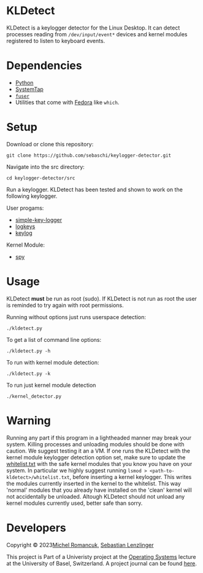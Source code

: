 # KLDetect
KLDetect is a keylogger detector for the Linux Desktop.
It can detect processes reading from ```/dev/input/event*``` devices and kernel modules registered to listen to keyboard events.

# Dependencies
* [Python](https://www.python.org/downloads/)
* [SystemTap](https://sourceware.org/systemtap/wiki)
* [```fuser```](https://www.man7.org/linux/man-pages/man1/fuser.1.html)
* Utilities that come with [Fedora](https://fedoraproject.org/) like ```which```.

# Setup
Download or clone this repository:
```
git clone https://github.com/sebaschi/keylogger-detector.git
```
Navigate into the src directory:
```
cd keylogger-detector/src
```
Run a keylogger. KLDetect has been tested and shown to work on the following keylogger.

User progams:
* [simple-key-logger](https://github.com/gsingh93/simple-key-logger/tree/master)
* [logkeys](https://github.com/kernc/logkeys)
* [keylog](https://github.com/SCOTPAUL/keylog)


Kernel Module:
* [spy](https://github.com/jarun/spy)

# Usage 
KLDetect **must** be run as root (sudo). 
If KLDetect is not run as root the user is reminded to try again with root permissions.

Running without options just runs userspace detection:
```
./kldetect.py
```
To get a list of command line options:
```
./kldetect.py -h
```
To run with kernel module detection:
```
./kldetect.py -k
```
To run just kernel module detection
```
./kernel_detector.py
```

# Warning
Running any part if this program in a lightheaded manner may break your system.
Killing processes and unloading modules should be done with caution. We suggest testing it an a VM.
If one runs the KLDetect with the kernel module keylogger detection option set, make sure to update the [whitelist.txt](https://github.com/sebaschi/keylogger-detector/blob/main/src/whitelist.txt) with the safe kernel modules that you know you have on your system. In particular we highly suggest running ```lsmod > <path-to-kldetect>/whitelist.txt```, before inserting a kernel keylogger. This writes the modules currently inserted in the kernel to the whitelist. This way 'normal' modules that you already have installed on the 'clean' kernel will not accidentally be unloaded. Altough KLDetect should not unload any kernel modules currently used, better safe than sorry.

# Developers
Copyright © 2023[Michel Romancuk](https://github.com/SoulKindred), [Sebastian Lenzlinger](https://github.com/sebaschi)





This project is Part of a Univeristy project at the [Operating Systems](https://dmi.unibas.ch/de/studium/computer-science-informatik/lehrangebot-fs23/vorlesung-operating-systems-1/) lecture at the University of Basel, Switzerland.
 A project journal can be found [here](https://github.com/sebaschi/keylogger-detector/blob/main/doc/dev_journal.md).
